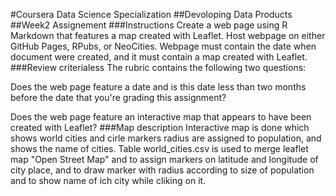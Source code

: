 #Coursera Data Science Specialization 
##Devoloping Data Products
##Week2 Assignement
###Instructions
Create a web page using R Markdown that features a map created with Leaflet.
Host webpage on either GitHub Pages, RPubs, or NeoCities.
Webpage must contain the date when document were created, and it must contain a map created with Leaflet. 
###Review criterialess 
The rubric contains the following two questions:

Does the web page feature a date and is this date less than two months before the date that you're grading this assignment?

Does the web page feature an interactive map that appears to have been created with Leaflet?
###Map description
Interactive map is done which shows world cities and cirle markers radius are assigned to population, and shows the name of cities. Table world_cities.csv is used to merge leaflet map "Open Street Map" and to assign markers on latitude and longitude of city place, and to draw marker with radius according to size of population and to show name of ich city while cliking on it. 

